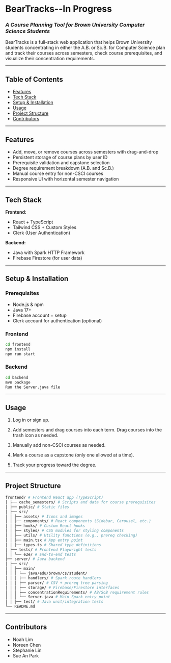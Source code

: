 # BearTracks--In Progress
###  *A Course Planning Tool for Brown University Computer Science Students*
BearTracks is a full-stack web application that helps Brown University students concentrating in either the A.B. or Sc.B. for Computer Science plan and track their courses across semesters, check course prerequisites, and visualize their concentration requirements.

---

## Table of Contents

- [Features](#features)
- [Tech Stack](#tech-stack)
- [Setup & Installation](#setup--installation)
- [Usage](#usage)
- [Project Structure](#project-structure)
- [Contributors](#contributors)

---

## Features

- Add, move, or remove courses across semesters with drag-and-drop
- Persistent storage of course plans by user ID
- Prerequisite validation and capstone selection
- Degree requirement breakdown (A.B. and Sc.B.)
- Manual course entry for non-CSCI courses
- Responsive UI with horizontal semester navigation

---

## Tech Stack

**Frontend:**

- React + TypeScript
- Tailwind CSS + Custom Styles
- Clerk (User Authentication)

**Backend:**

- Java with Spark HTTP Framework
- Firebase Firestore (for user data)

---

## Setup & Installation

### Prerequisites

- Node.js & npm
- Java 17+
- Firebase account + setup
- Clerk account for authentication (optional)

### Frontend

```bash
cd frontend
npm install
npm run start
```

### Backend
```bash
cd backend
mvn package
Run the Server.java file
```
---

## Usage

1. Log in or sign up.

2. Add semesters and drag courses into each term. Drag courses into the trash icon as needed.

3. Manually add non-CSCI courses as needed.

4. Mark a course as a capstone (only one allowed at a time).

5. Track your progress toward the degree.

---

## Project Structure

```bash
frontend/ # Frontend React app (TypeScript)
│ ├── cache_semesters/ # Scripts and data for course prerequisites
│ ├── public/ # Static files
│ ├── src/
│ │ ├── assets/ # Icons and images
│ │ ├── components/ # React components (Sidebar, Carousel, etc.)
│ │ ├── hooks/ # Custom React hooks
│ │ ├── styles/ # CSS modules for styling components
│ │ ├── utils/ # Utility functions (e.g., prereq checking)
│ │ ├── main.tsx # App entry point
│ │ ├── types.ts # Shared type definitions
│ ├── tests/ # Frontend Playwright tests
│ │ └── e2e/ # End-to-end tests
├── server/ # Java backend
│ ├── src/
│ │ ├── main/
│ │ │ └── java/edu/brown/cs/student/
│ │ │ ├── handlers/ # Spark route handlers
│ │ │ ├── parser/ # CSV + prereq tree parsing
│ │ │ ├── storage/ # Firebase/Firestore interfaces
│ │ │ ├── concentrationRequirements/ # AB/ScB requirement rules
│ │ │ └── Server.java # Main Spark entry point
│ │ ├── test/ # Java unit/integration tests
└── README.md
```

---

## Contributors
- Noah Lim
- Noreen Chen
- Stephanie Lin
- Sue An Park
